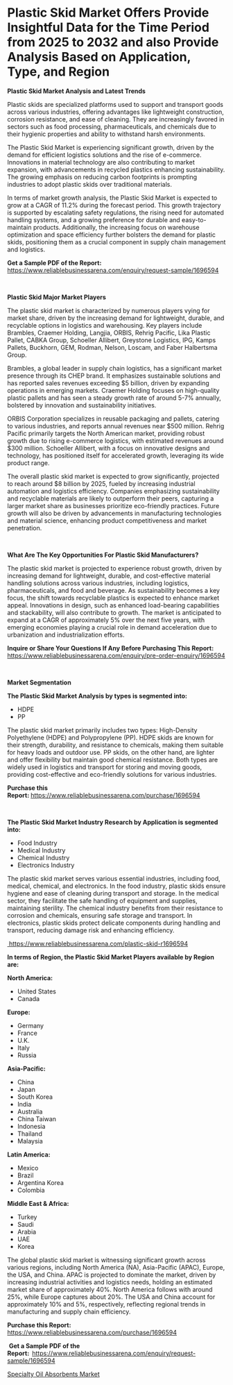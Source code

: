 <p><h1>Plastic Skid Market Offers Provide Insightful Data for the Time Period from 2025 to 2032 and also Provide Analysis Based on Application, Type, and Region</h1></p><p><strong>Plastic Skid Market Analysis and Latest Trends</strong></p>
<p><p>Plastic skids are specialized platforms used to support and transport goods across various industries, offering advantages like lightweight construction, corrosion resistance, and ease of cleaning. They are increasingly favored in sectors such as food processing, pharmaceuticals, and chemicals due to their hygienic properties and ability to withstand harsh environments. </p><p>The Plastic Skid Market is experiencing significant growth, driven by the demand for efficient logistics solutions and the rise of e-commerce. Innovations in material technology are also contributing to market expansion, with advancements in recycled plastics enhancing sustainability. The growing emphasis on reducing carbon footprints is prompting industries to adopt plastic skids over traditional materials.</p><p>In terms of market growth analysis, the Plastic Skid Market is expected to grow at a CAGR of 11.2% during the forecast period. This growth trajectory is supported by escalating safety regulations, the rising need for automated handling systems, and a growing preference for durable and easy-to-maintain products. Additionally, the increasing focus on warehouse optimization and space efficiency further bolsters the demand for plastic skids, positioning them as a crucial component in supply chain management and logistics.</p></p>
<p><strong>Get a Sample PDF of the Report:&nbsp;</strong> <a href="https://www.reliablebusinessarena.com/enquiry/request-sample/1696594?utm_campaign=3181&utm_medium=2&utm_source=Github&utm_content=ia&utm_term=27032025&utm_id=plastic-skid">https://www.reliablebusinessarena.com/enquiry/request-sample/1696594</a></p>
<p>&nbsp;</p>
<p><strong>Plastic Skid Major Market Players</strong></p>
<p><p>The plastic skid market is characterized by numerous players vying for market share, driven by the increasing demand for lightweight, durable, and recyclable options in logistics and warehousing. Key players include Brambles, Craemer Holding, Langjia, ORBIS, Rehrig Pacific, Lika Plastic Pallet, CABKA Group, Schoeller Allibert, Greystone Logistics, IPG, Kamps Pallets, Buckhorn, GEM, Rodman, Nelson, Loscam, and Faber Halbertsma Group.</p><p>Brambles, a global leader in supply chain logistics, has a significant market presence through its CHEP brand. It emphasizes sustainable solutions and has reported sales revenues exceeding $5 billion, driven by expanding operations in emerging markets. Craemer Holding focuses on high-quality plastic pallets and has seen a steady growth rate of around 5-7% annually, bolstered by innovation and sustainability initiatives.</p><p>ORBIS Corporation specializes in reusable packaging and pallets, catering to various industries, and reports annual revenues near $500 million. Rehrig Pacific primarily targets the North American market, providing robust growth due to rising e-commerce logistics, with estimated revenues around $300 million. Schoeller Allibert, with a focus on innovative designs and technology, has positioned itself for accelerated growth, leveraging its wide product range.</p><p>The overall plastic skid market is expected to grow significantly, projected to reach around $8 billion by 2025, fueled by increasing industrial automation and logistics efficiency. Companies emphasizing sustainability and recyclable materials are likely to outperform their peers, capturing a larger market share as businesses prioritize eco-friendly practices. Future growth will also be driven by advancements in manufacturing technologies and material science, enhancing product competitiveness and market penetration.</p></p>
<p>&nbsp;</p>
<p><strong>What Are The Key Opportunities For Plastic Skid Manufacturers?</strong></p>
<p><p>The plastic skid market is projected to experience robust growth, driven by increasing demand for lightweight, durable, and cost-effective material handling solutions across various industries, including logistics, pharmaceuticals, and food and beverage. As sustainability becomes a key focus, the shift towards recyclable plastics is expected to enhance market appeal. Innovations in design, such as enhanced load-bearing capabilities and stackability, will also contribute to growth. The market is anticipated to expand at a CAGR of approximately 5% over the next five years, with emerging economies playing a crucial role in demand acceleration due to urbanization and industrialization efforts.</p></p>
<p><strong>Inquire or Share Your Questions If Any Before Purchasing This Report:</strong> <a href="https://www.reliablebusinessarena.com/enquiry/pre-order-enquiry/1696594?utm_campaign=3181&utm_medium=2&utm_source=Github&utm_content=ia&utm_term=27032025&utm_id=plastic-skid">https://www.reliablebusinessarena.com/enquiry/pre-order-enquiry/1696594</a></p>
<p>&nbsp;</p>
<p><strong>Market Segmentation</strong></p>
<p><strong>The Plastic Skid Market Analysis by types is segmented into:</strong></p>
<p><ul><li>HDPE</li><li>PP</li></ul></p>
<p><p>The plastic skid market primarily includes two types: High-Density Polyethylene (HDPE) and Polypropylene (PP). HDPE skids are known for their strength, durability, and resistance to chemicals, making them suitable for heavy loads and outdoor use. PP skids, on the other hand, are lighter and offer flexibility but maintain good chemical resistance. Both types are widely used in logistics and transport for storing and moving goods, providing cost-effective and eco-friendly solutions for various industries.</p></p>
<p><strong>Purchase this Report:&nbsp;</strong><a href="https://www.reliablebusinessarena.com/purchase/1696594?utm_campaign=3181&utm_medium=2&utm_source=Github&utm_content=ia&utm_term=27032025&utm_id=plastic-skid">https://www.reliablebusinessarena.com/purchase/1696594</a></p>
<p>&nbsp;</p>
<p><strong>The Plastic Skid Market Industry Research by Application is segmented into:</strong></p>
<p><ul><li>Food Industry</li><li>Medical Industry</li><li>Chemical Industry</li><li>Electronics Industry</li></ul></p>
<p><p>The plastic skid market serves various essential industries, including food, medical, chemical, and electronics. In the food industry, plastic skids ensure hygiene and ease of cleaning during transport and storage. In the medical sector, they facilitate the safe handling of equipment and supplies, maintaining sterility. The chemical industry benefits from their resistance to corrosion and chemicals, ensuring safe storage and transport. In electronics, plastic skids protect delicate components during handling and transport, reducing damage risk and enhancing efficiency.</p></p>
<p><a href="https://www.reliablebusinessarena.com/plastic-skid-r1696594?utm_campaign=3181&utm_medium=2&utm_source=Github&utm_content=ia&utm_term=27032025&utm_id=plastic-skid">&nbsp;https://www.reliablebusinessarena.com/plastic-skid-r1696594</a></p>
<p><strong>In terms of Region, the Plastic Skid Market Players available by Region are:</strong></p>
<p>
    <p> <strong> North America: </strong>
        <ul>
            <li>United States</li>
            <li>Canada</li>
        </ul>
        </p> 
    <p> <strong> Europe: </strong>
        <ul>
            <li>Germany</li>
            <li>France</li>
            <li>U.K.</li>
            <li>Italy</li>
            <li>Russia</li>
        </ul>
        </p> 
    <p> <strong> Asia-Pacific: </strong>
        <ul>
            <li>China</li>
            <li>Japan</li>
            <li>South Korea</li>
            <li>India</li>
            <li>Australia</li>
            <li>China Taiwan</li>
            <li>Indonesia</li>
            <li>Thailand</li>
            <li>Malaysia</li>
        </ul>
        </p> 
    <p> <strong> Latin America: </strong>
        <ul>
            <li>Mexico</li>
            <li>Brazil</li>
            <li>Argentina Korea</li>
            <li>Colombia</li>
        </ul>
        </p> 
    <p> <strong> Middle East & Africa: </strong>
        <ul>
            <li>Turkey</li>
            <li>Saudi</li>
            <li>Arabia</li>
            <li>UAE</li>
            <li>Korea</li>
        </ul>
    </p>
    </p>
<p><p>The global plastic skid market is witnessing significant growth across various regions, including North America (NA), Asia-Pacific (APAC), Europe, the USA, and China. APAC is projected to dominate the market, driven by increasing industrial activities and logistics needs, holding an estimated market share of approximately 40%. North America follows with around 25%, while Europe captures about 20%. The USA and China account for approximately 10% and 5%, respectively, reflecting regional trends in manufacturing and supply chain efficiency.</p></p>
<p><strong>Purchase this Report: </strong><a href="https://www.reliablebusinessarena.com/purchase/1696594?utm_campaign=3181&utm_medium=2&utm_source=Github&utm_content=ia&utm_term=27032025&utm_id=plastic-skid">https://www.reliablebusinessarena.com/purchase/1696594</a></p>
<p>&nbsp;<strong>Get a Sample PDF of the Report:&nbsp;&nbsp;</strong><a href="https://www.reliablebusinessarena.com/enquiry/request-sample/1696594?utm_campaign=3181&utm_medium=2&utm_source=Github&utm_content=ia&utm_term=27032025&utm_id=plastic-skid">https://www.reliablebusinessarena.com/enquiry/request-sample/1696594</a></p>
<p><strong></strong></p>
<p><p><a href="https://github.com/jolinolooman/Market-Research-Report-List-1/blob/main/specialty-oil-absorbents-market.md?utm_campaign=3181&utm_medium=2&utm_source=Github&utm_content=ia&utm_term=27032025&utm_id=plastic-skid">Specialty Oil Absorbents Market</a></p></p>